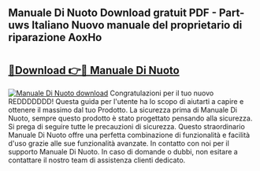 ## Manuale Di Nuoto Download gratuit PDF - Part-uws Italiano Nuovo manuale del proprietario di riparazione AoxHo

# <h2><a href="http://dfb51y0.blite.top/?on=Manuale+Di+Nuoto">🔗Download 👉🔴 Manuale Di Nuoto</a></h2>

[![Manuale Di Nuoto download](https://i.imgur.com/lujVjoI.png)](http://dfb51y0.blite.top/?on=Manuale+Di+Nuoto)
Congratulazioni per il tuo nuovo REDDDDDDD! Questa guida per l'utente ha lo scopo di aiutarti a capire e ottenere il massimo dal tuo Prodotto. La sicurezza prima di Manuale Di Nuoto, sempre questo prodotto è stato progettato pensando alla sicurezza. Si prega di seguire tutte le precauzioni di sicurezza. Questo straordinario Manuale Di Nuoto offre una perfetta combinazione di funzionalità e facilità d'uso grazie alle sue funzionalità avanzate. In contatto con noi per il supporto Manuale Di Nuoto. In caso di domande o dubbi, non esitare a contattare il nostro team di assistenza clienti dedicato.
